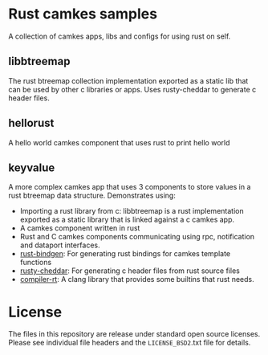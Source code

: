 # Rust camkes samples

A collection of camkes apps, libs and configs for using rust on self.

libbtreemap
-----------
The rust btreemap collection implementation exported as a static lib that can be used by other c libraries or apps.  Uses rusty-cheddar to generate c header files.

hellorust
---------
A hello world camkes component that uses rust to print hello world

keyvalue
--------
A more complex camkes app that uses 3 components to store values in a rust btreemap data structure.
Demonstrates using:
* Importing a rust library from c: libbtreemap is a rust implementation exported as a static library that is linked against a c camkes app.
* A camkes component written in rust
* Rust and C camkes components communicating using rpc, notification and dataport interfaces.
* [rust-bindgen](https://github.com/crabtw/rust-bindgen): For generating rust bindings for camkes template functions
* [rusty-cheddar](https://github.com/Sean1708/rusty-cheddar): For generating c header files from rust source files
* [compiler-rt](http://compiler-rt.llvm.org/): A clang library that provides some builtins that rust needs.



License
========

The files in this repository are release under standard open source licenses.
Please see individual file headers and the `LICENSE_BSD2`.txt file for details.
